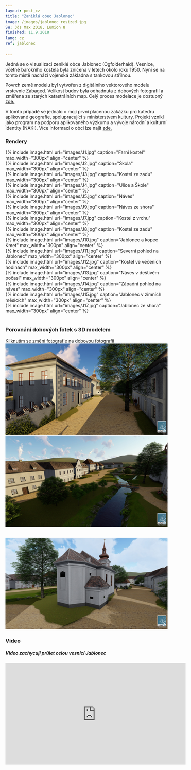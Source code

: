 ```yaml
---
layout: post_cz
title: "Zaniklá obec Jablonec"
image: /images/jablonec_resized.jpg
SW: 3ds Max 2018, Lumion 8
finished: 11.9.2018
lang: cz
ref: jablonec

---
```



Jedná se o vizualizaci zeniklé obce Jablonec (Ogfolderhaid). Vesnice, včetně barokního kostela byla zničena v letech okolo roku 1950. Nyní se na tomto místě nachází vojenská základna s tankovou střílnou. 

Povrch země modelu byl vytvořen z digitálního vektorového modelu vrstevnic Zabaged. Velikost budov byla odhadnuta z dobových fotografií a změřena ze starých katastrálních map. Celý proces modelace je dostupný [zde.](https://drive.google.com/file/d/1w02unMZdq4FX71KxRKYxF9ETLqT3ZAy3/view?usp=sharing)

V tomto případě se jednalo o mojí první placenou zakázku pro katedru aplikované geografie, spolupracující s ministerstvem kultury. Projekt vznikl jako program na podporu aplikovaného výzkumu a vývoje národní a kulturní identity (NAKI). Více informací o obci lze najít [zde.](http://www.zaniklekrajiny.cz/atlas/modelova-uzemi/boletice)

<h3> Rendery </h3>
{% include image.html url="images/J1.jpg" caption="Farní kostel" max_width="300px" align="center" %}
<br>
{% include image.html url="images/J2.jpg" caption="Škola" max_width="300px" align="center" %}
<br>
{% include image.html url="images/J3.jpg" caption="Kostel ze zadu" max_width="300px" align="center" %}
<br>
{% include image.html url="images/J4.jpg" caption="Ulice a Škole" max_width="300px" align="center" %}
<br>
{% include image.html url="images/J5.jpg" caption="Náves" max_width="300px" align="center" %}
<br>
{% include image.html url="images/J9.jpg" caption="Náves ze shora" max_width="300px" align="center" %}
<br>
{% include image.html url="images/J7.jpg" caption="Kostel z vrchu" max_width="300px" align="center" %}
<br>
{% include image.html url="images/J8.jpg" caption="Kostel ze zadu" max_width="300px" align="center" %}
<br>
{% include image.html url="images/J10.jpg" caption="Jablonec a kopec Kmet" max_width="300px" align="center" %}
<br>
{% include image.html url="images/J11.jpg" caption="Severní pohled na Jablonec" max_width="300px" align="center" %}
<br>
{% include image.html url="images/J12.jpg" caption="Kostel ve večeních hodinách" max_width="300px" align="center" %}
<br>
{% include image.html url="images/J13.jpg" caption="Náves v deštivém počasí" max_width="300px" align="center" %}
<br>
{% include image.html url="images/J14.jpg" caption="Západní pohled na náves" max_width="300px" align="center" %}
<br>
{% include image.html url="images/J15.jpg" caption="Jablonec v zimních měsících" max_width="300px" align="center" %}
<br>
{% include image.html url="images/J17.jpg" caption="Jablonec ze shora" max_width="300px" align="center" %}
<br><br>
<h3> Porovnání dobových fotek s 3D modelem </h3>
Kliknutím se změní fotografie na dobovou fotografii
<br>
    <img alt="Street"  src="images/J2.jpg" id = "imgClickAndChange" />
<script>     
var images = ["images/J2.jpg", "images/J2O.jpg"]

var imgState = 0;

var imgTag = document.getElementById("imgClickAndChange");

imgTag.addEventListener("click", function (event) {
  imgState = (++imgState % images.length);
  event.target.src = images[imgState];
});
</script> 
<br>
    <img alt="Townhall" src="images/J9.jpg"  id="imgClickAndChange2"   />
<script>     
var images2 = ["images/J9.jpg", "images/J9O.jpg"]

var imgState = 0;

var imgTag = document.getElementById("imgClickAndChange2");

imgTag.addEventListener("click", function (event) {
  imgState = (++imgState % images.length);
  event.target.src = images2[imgState];
});
</script> 
<br>
    <img alt="Square2" src="images/J8.jpg"  id="imgClickAndChange3"   />
<script>     
var images3 = ["images/J8.jpg", "images/J8O.jpg"]

var imgState = 0;

var imgTag = document.getElementById("imgClickAndChange3");

imgTag.addEventListener("click", function (event) {
  imgState = (++imgState % images.length);
  event.target.src = images3[imgState];
});
</script> 

<h3> Video </h3>
<h5>Video zachycují průlet celou vesnicí Jablonec</h5>

<iframe width="560" height="315" src="https://www.youtube.com/embed/yBfG8Soaxw4" frameborder="0" allow="accelerometer; autoplay; encrypted-media; gyroscope; picture-in-picture" allowfullscreen></iframe>